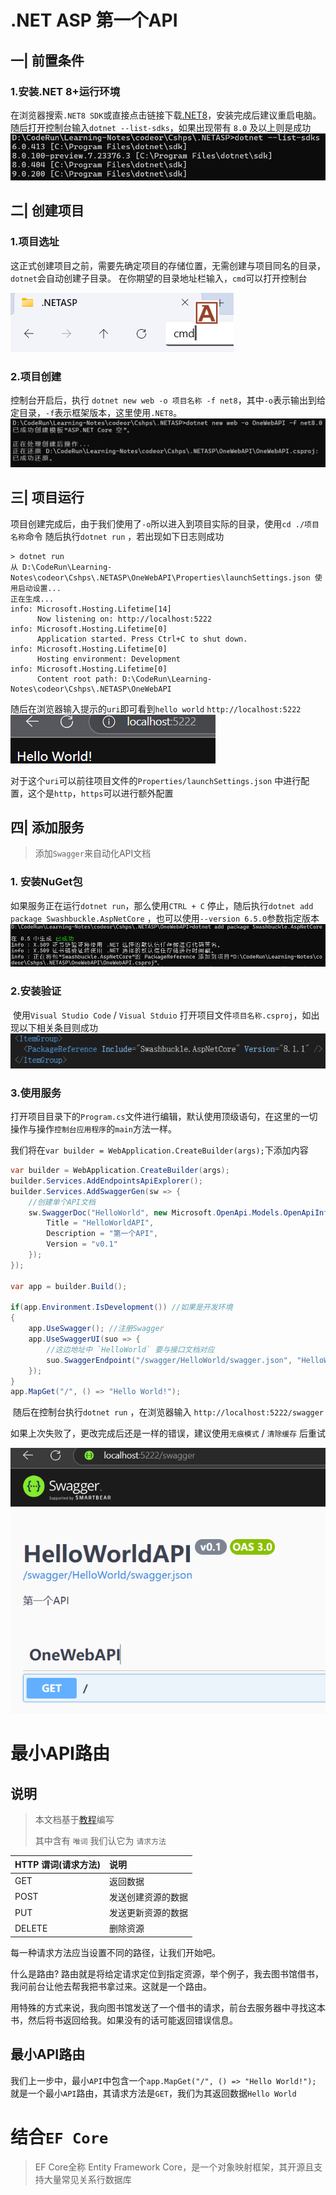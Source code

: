 # .NET ASP 第一个API

## 一| 前置条件

### 1.安装.NET 8+运行环境

在浏览器搜索`.NET8 SDK`或直接点击链接下载[.NET8](https://dotnet.microsoft.com/en-us/download/dotnet/8.0)，安装完成后建议重启电脑。
随后打开控制台输入`dotnet --list-sdks`，如果出现带有 `8.0` 及以上则是成功
![image-20250426144153755](./.NETASPOneImage/image-20250426144153755-1745653696349-1.png)



## 二| 创建项目

### 1.项目选址

这正式创建项目之前，需要先确定项目的存储位置，无需创建与项目同名的目录，`dotnet`会自动创建子目录。
在你期望的目录地址栏输入，`cmd`可以打开控制台

![image-20250426144806251](./.NETASPOneImage/image-20250426144806251.png)

### 2.项目创建

控制台开启后，执行 `dotnet new web -o 项目名称 -f net8`，其中`-o`表示输出到给定目录，`-f`表示框架版本，这里使用`.NET8`。
![image-20250426145316541](./.NETASPOneImage/image-20250426145316541.png)



## 三| 项目运行

项目创建完成后，由于我们使用了`-o`所以进入到项目实际的目录，使用`cd ./项目名称`命令
随后执行`dotnet run` ，若出现如下日志则成功

```shell
> dotnet run
从 D:\CodeRun\Learning-Notes\codeor\Cshps\.NETASP\OneWebAPI\Properties\launchSettings.json 使用启动设置...
正在生成...
info: Microsoft.Hosting.Lifetime[14]
      Now listening on: http://localhost:5222
info: Microsoft.Hosting.Lifetime[0]
      Application started. Press Ctrl+C to shut down.
info: Microsoft.Hosting.Lifetime[0]
      Hosting environment: Development
info: Microsoft.Hosting.Lifetime[0]
      Content root path: D:\CodeRun\Learning-Notes\codeor\Cshps\.NETASP\OneWebAPI
```

随后在浏览器输入提示的`uri`即可看到`hello world` `http://localhost:5222`
![image-20250426145857566](./.NETASPOneImage/image-20250426145857566.png)

对于这个`uri`可以前往项目文件的`Properties/launchSettings.json` 中进行配置，这个是`http`，`https`可以进行额外配置



## 四| 添加服务

> 添加`Swagger`来自动化API文档

### 1. 安装NuGet包

​	如果服务正在运行`dotnet run`，那么使用`CTRL + C` 停止，随后执行`dotnet add package Swashbuckle.AspNetCore` ，也可以使用`--version 6.5.0`参数指定版本
![image-20250426150609287](./.NETASPOneImage/image-20250426150609287.png)



### 2.安装验证

​	使用`Visual Studio Code` / `Visual Stduio` 打开项目文件`项目名称.csproj`，如出现以下相关条目则成功
![image-20250426150828961](./.NETASPOneImage/image-20250426150828961.png)

### 3.使用服务

​	打开项目目录下的`Program.cs`文件进行编辑，默认使用顶级语句，在这里的一切操作与操作`控制台应用程序`的`main`方法一样。

​	我们将在`var builder = WebApplication.CreateBuilder(args);`下添加内容
```cs
var builder = WebApplication.CreateBuilder(args);
builder.Services.AddEndpointsApiExplorer();
builder.Services.AddSwaggerGen(sw => {
    //创建单个API文档
    sw.SwaggerDoc("HelloWorld", new Microsoft.OpenApi.Models.OpenApiInfo() { 
        Title = "HelloWorldAPI", 
        Description = "第一个API", 
        Version = "v0.1" 
    });
});

var app = builder.Build();

if(app.Environment.IsDevelopment()) //如果是开发环境
{
    app.UseSwagger(); //注册Swagger
    app.UseSwaggerUI(suo => {
        //这边地址中 `HelloWorld` 要与接口文档对应
        suo.SwaggerEndpoint("/swagger/HelloWorld/swagger.json", "HelloWorld v0.1"); 
    });
}
app.MapGet("/", () => "Hello World!");
```

​	随后在控制台执行`dotnet run` ，在浏览器输入 `http://localhost:5222/swagger`

​	如果上次失败了，更改完成后还是一样的错误，建议使用`无痕模式` / `清除缓存` 后重试

![image-20250426153350484](./.NETASPOneImage/image-20250426153350484.png)





# 最小API路由

## 说明

> 本文档基于[教程](https://learn.microsoft.com/zh-cn/training/modules/build-web-api-minimal-api/4-advanced-commands)编写
>
> 其中含有 `唯词` 我们认它为 `请求方法`

| HTTP 谓词(请求方法) | 说明               |
| :------------------ | :----------------- |
| GET                 | 返回数据           |
| POST                | 发送创建资源的数据 |
| PUT                 | 发送更新资源的数据 |
| DELETE              | 删除资源           |

每一种请求方法应当设置不同的路径，让我们开始吧。

什么是路由? 路由就是将给定请求定位到指定资源，举个例子，我去图书馆借书，我问前台让他去帮我把书拿过来。这就是一个路由。

用特殊的方式来说，我向图书馆发送了一个借书的请求，前台去服务器中寻找这本书，然后将书返回给我。如果没有的话可能返回错误信息。

## 最小API路由

​	我们上一步中，最小`API`中包含一个`app.MapGet("/", () => "Hello World!");` 就是一个最小`API`路由，其请求方法是`GET`，我们为其返回数据`Hello World`





# 结合`EF Core`

> EF Core全称 Entity Framework Core，是一个对象映射框架，其开源且支持大量常见关系行数据库